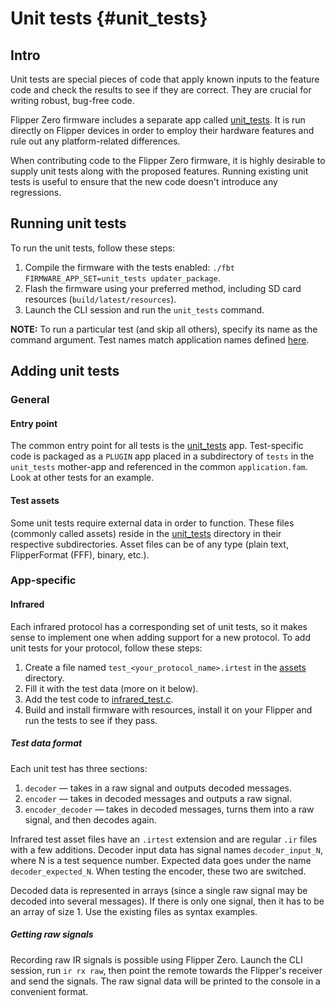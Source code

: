 # Unit tests {#unit_tests}

## Intro

Unit tests are special pieces of code that apply known inputs to the feature code and check the results to see if they are correct.
They are crucial for writing robust, bug-free code.

Flipper Zero firmware includes a separate app called [unit_tests](https://github.com/flipperdevices/flipperzero-firmware/tree/dev/applications/debug/unit_tests).
It is run directly on Flipper devices in order to employ their hardware features and rule out any platform-related differences.

When contributing code to the Flipper Zero firmware, it is highly desirable to supply unit tests along with the proposed features.
Running existing unit tests is useful to ensure that the new code doesn't introduce any regressions.

## Running unit tests

To run the unit tests, follow these steps:

1. Compile the firmware with the tests enabled: `./fbt FIRMWARE_APP_SET=unit_tests updater_package`.
2. Flash the firmware using your preferred method, including SD card resources (`build/latest/resources`).
3. Launch the CLI session and run the `unit_tests` command.

**NOTE:** To run a particular test (and skip all others), specify its name as the command argument.
Test names match application names defined [here](https://github.com/flipperdevices/flipperzero-firmware/blob/dev/applications/debug/unit_tests/application.fam).

## Adding unit tests

### General

#### Entry point

The common entry point for all tests is the [unit_tests](https://github.com/flipperdevices/flipperzero-firmware/tree/dev/applications/debug/unit_tests) app. Test-specific code is packaged as a `PLUGIN` app placed in a subdirectory of `tests` in the `unit_tests` mother-app and referenced in the common `application.fam`. Look at other tests for an example.

#### Test assets

Some unit tests require external data in order to function. These files (commonly called assets) reside in the [unit_tests](https://github.com/flipperdevices/flipperzero-firmware/tree/dev/applications/debug/unit_tests/resources/unit_tests) directory in their respective subdirectories. Asset files can be of any type (plain text, FlipperFormat (FFF), binary, etc.).

### App-specific

#### Infrared

Each infrared protocol has a corresponding set of unit tests, so it makes sense to implement one when adding support for a new protocol.
To add unit tests for your protocol, follow these steps:

1. Create a file named `test_<your_protocol_name>.irtest` in the [assets](https://github.com/flipperdevices/flipperzero-firmware/tree/dev/applications/debug/unit_tests/resources/unit_tests/infrared) directory.
2. Fill it with the test data (more on it below).
3. Add the test code to [infrared_test.c](https://github.com/flipperdevices/flipperzero-firmware/blob/dev/applications/debug/unit_tests/tests/infrared/infrared_test.c).
4. Build and install firmware with resources, install it on your Flipper and run the tests to see if they pass.

##### Test data format

Each unit test has three sections:

1. `decoder` — takes in a raw signal and outputs decoded messages.
2. `encoder` — takes in decoded messages and outputs a raw signal.
3. `encoder_decoder` — takes in decoded messages, turns them into a raw signal, and then decodes again.

Infrared test asset files have an `.irtest` extension and are regular `.ir` files with a few additions.
Decoder input data has signal names `decoder_input_N`, where N is a test sequence number. Expected data goes under the name `decoder_expected_N`. When testing the encoder, these two are switched.

Decoded data is represented in arrays (since a single raw signal may be decoded into several messages). If there is only one signal, then it has to be an array of size 1. Use the existing files as syntax examples.

##### Getting raw signals

Recording raw IR signals is possible using Flipper Zero. Launch the CLI session, run `ir rx raw`, then point the remote towards the Flipper's receiver and send the signals. The raw signal data will be printed to the console in a convenient format.
